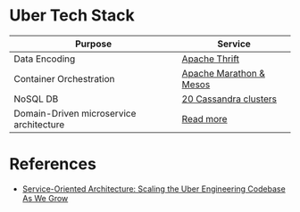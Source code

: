# Uber Tech Stack

| Purpose                                 | Service                                                                                                                  |
|-----------------------------------------|--------------------------------------------------------------------------------------------------------------------------|
| Data Encoding                           | [Apache Thrift](../../2_APITechOptions/EncodingLibraries/Thrift.md)                                |
| Container Orchestration                 | [Apache Marathon & Mesos](../../6_ContainerOrchestrationServices/ApacheMarathon&Mesos.md)          |
| NoSQL DB                                | [20 Cassandra clusters](../../3_DatabaseServices/NoSQL-Databases/WideColumnDB/ApacheCasandra.md) |
| Domain-Driven microservice architecture | [Read more](https://www.uber.com/en-IN/blog/microservice-architecture/)                                                  |

# References
- [Service-Oriented Architecture: Scaling the Uber Engineering Codebase As We Grow](https://www.uber.com/en-IN/blog/service-oriented-architecture/)

